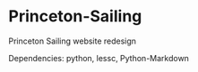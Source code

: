 Princeton-Sailing
=================

Princeton Sailing website redesign

Dependencies: python, lessc, Python-Markdown
